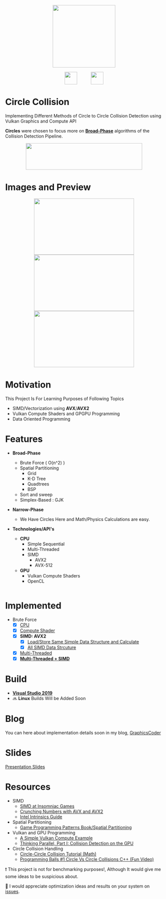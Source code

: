 <p align="center">
<img src="https://raw.githubusercontent.com/Erfan-Ahmadi/circle_collision/master/docs/LOGO.png" align="center" alt="" height="200"/>
</p>

<p align="center">
<img src="https://www.khronos.org/assets/uploads/apis/vulkan2.svg" align="center" alt="" height="40" hspace="20"/>
<img src="https://upload.wikimedia.org/wikipedia/commons/c/c9/Intel-logo.svg" align="center" alt="" height="40" hspace="20"/>
</p>

# Circle Collision
Implementing Different Methods of Circle to Circle Collision Detection using Vulkan Graphics and Compute API  

**Circles** were chosen to focus more on [**Broad-Phase**](https://developer.nvidia.com/gpugems/GPUGems3/gpugems3_ch32.html) algorithms of the Collision Detection Pipeline.

<p align="center">
 <img src="https://raw.githubusercontent.com/Erfan-Ahmadi/circle_collision/master/docs/Collision-detection-pipeline.png" width="372" height="85"/>
 </p>

# Images and Preview

<p align="center">
 
 <img src="https://raw.githubusercontent.com/Erfan-Ahmadi/circle_collision/master/docs/heart_collision.jpg" alt="" width="320" height="180" />
 <img src="https://raw.githubusercontent.com/Erfan-Ahmadi/circle_collision/master/docs/draw-fun.gif" alt="" width="320" height="180" />
 <img src="https://raw.githubusercontent.com/Erfan-Ahmadi/circle_collision/master/docs/explode_fun.gif" alt="" width="320" height="180" />

</p>
 
# Motivation

This Project Is For Learning Purposes of Following Topics
- SIMD/Vectorization using **AVX**/**AVX2**
- Vulkan Compute Shaders and GPGPU Programming
- Data Oriented Programming

# Features

- **Broad-Phase**
  - Brute Force ( O(n^2) )
  - Spatial Partitioning
    - Grid
    - K-D Tree
    - Quadtrees
    - BSP
  - Sort and sweep
  - Simplex-Based : GJK
  
- **Narrow-Phase**
   - We Have Circles Here and Math/Physics Calculations are easy.
   
- **Technologies/API's**
  - **CPU**
    - Simple Sequential  
    - Multi-Threaded
    - SIMD
      - AVX2
      - AVX-512
  - **GPU**
    - Vulkan Compute Shaders
    - OpenCL

<img src="https://raw.githubusercontent.com/Erfan-Ahmadi/circle_collision/master/docs/spatial%20partitioning.PNG" alt="" />

# Implemented

- Brute Force
  - [x] [CPU](https://github.com/Erfan-Ahmadi/CircleCollision/tree/master/src/simple_cpu)
  - [x] [Compute Shader](https://github.com/Erfan-Ahmadi/CircleCollision/tree/master/src/simple_compute_shader)
  - [x] **SIMD: AVX2**
      - [x] [Load/Store Same Simple Data Structure and Calculate](https://github.com/Erfan-Ahmadi/CircleCollision/tree/master/src/simple_simd_avx2)
      - [x] [All SIMD Data Strcuture](https://github.com/Erfan-Ahmadi/CircleCollision/tree/master/src/simple_simd_avx2_better)
  - [x] [Multi-Threaded](https://github.com/Erfan-Ahmadi/CircleCollision/tree/master/src/simple_multithread_stl)
  - [x] [**Multi-Threaded + SIMD**](https://github.com/Erfan-Ahmadi/CircleCollision/tree/master/build/Visual%20Studio%202019/simple_multithread_simd)

# Build
- [**Visual Studio 2019**](https://github.com/Erfan-Ahmadi/CircleCollision/tree/master/build/Visual%20Studio%202019) 
- :soon: **Linux** Builds Will be Added Soon

# Blog 
You can here about implementation details soon in my blog, [GraphicsCoder](https://graphicscoder.com)

# Slides
[Presentation Slides](https://docs.google.com/presentation/d/1qI02vD9Wr6rhxHnOlLWc8WHF7K7XYQr85-vk4y1C0ro/edit?usp=sharing)  

# Resources
- SIMD
  - [SIMD at Insomniac Games](https://www.gdcvault.com/play/1022248/SIMD-at-Insomniac-Games-How)
  - [Crunching Numbers with AVX and AVX2](https://www.codeproject.com/Articles/874396/Crunching-Numbers-with-AVX-and-AVX)
  - [Intel Intrinsics Guide](https://software.intel.com/sites/landingpage/IntrinsicsGuide/#techs=AVX2)
- Spatial Partitioning
  - [Game Programming Patterns Book/Spatial Partitioning](https://gameprogrammingpatterns.com/spatial-partition.html)
- Vulkan and GPU Programming
  - [A Simple Vulkan Compute Example](http://www.duskborn.com/posts/a-simple-vulkan-compute-example/)
  - [Thinking Parallel, Part I: Collision Detection on the GPU](https://devblogs.nvidia.com/thinking-parallel-part-i-collision-detection-gpu/)
- Circle Collision Handling
  - [Circle-Circle Collision Tutorial (Math)](https://ericleong.me/research/circle-circle/)
  - [Programming Balls #1 Circle Vs Circle Collisions C++ (Fun Video)](https://www.youtube.com/watch?v=LPzyNOHY3A4s)
  
  
:heavy_exclamation_mark: This project is not for benchmarking purposes!, Although It would give me some ideas to be suspicious about.

:heart_decoration: I would appreciate optimization ideas and results on your system on [issues](https://github.com/Erfan-Ahmadi/CircleCollision/issues).


